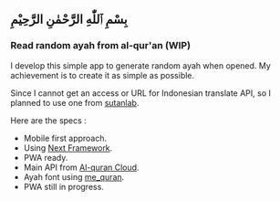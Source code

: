 ## بِسْمِ ٱللّٰهِ الرَّحْمٰنِ الرَّحِيْمِ

### Read random ayah from al-qur'an (WIP)

I develop this simple app to generate random ayah when opened. My achievement is to create it as simple as possible.

Since I cannot get an access or URL for Indonesian translate API, so I planned to use one from [sutanlab](https://api.quran.sutanlab.id/).

Here are the specs :

- Mobile first approach.
- Using [Next Framework](http://nextjs.org/).
- PWA ready.
- Main API from [Al-quran Cloud](https://alquran.cloud/api).
- Ayah font using [me_quran](http://quran.mursil.com/Web-Print-Publishing-Quran-Text-Graphics-Fonts-and-Downloads/fonts-optimized-for-quran).
- PWA still in progress.
